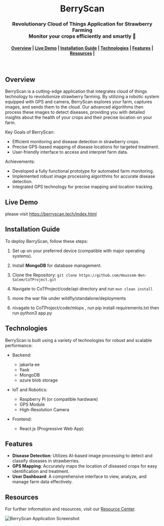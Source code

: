 <h1 align="center">
  <br>
	BerryScan
</h1>
<h3 align="center">
  Revolutionary Cloud of Things Application for Strawberry Farming</br>
  Monitor your crops efficiently and smartly 🍓
</h3>
<div align="center">
  <h4>
    <a href="#Overview">Overview</a> |
    <a href="#Live-Demo">Live Demo</a> |
    <a href="#Installation-Guide">Installation Guide</a> |
    <a href="#Technologies">Technologies</a> |
    <a href="#Features">Features</a> |
    <a href="#Resources">Resources</a> |
  </h4>
</div>
<br>

## Overview
BerryScan is a cutting-edge application that integrates cloud of things technology to revolutionize strawberry farming. By utilizing a robotic system equipped with GPS and camera, BerryScan explores your farm, captures images, and sends them to the cloud. Our advanced algorithms then process these images to detect diseases, providing you with detailed insights about the health of your crops and their precise location on your farm.

Key Goals of BerryScan:
- Efficient monitoring and disease detection in strawberry crops.
- Precise GPS-based mapping of disease locations for targeted treatment.
- User-friendly interface to access and interpret farm data.

Achievements:
- Developed a fully functional prototype for automated farm monitoring.
- Implemented robust image processing algorithms for accurate disease detection.
- Integrated GPS technology for precise mapping and location tracking.

## Live Demo
please visit https://berryscan.tech/index.html
## Installation Guide

To deploy BerryScan, follow these steps:

1. Set up on your preferred device (compatible with major operating systems).

2. Install **MongoDB** for database management.
4. Clone the Repository: 
   `git clone https://github.com/Houssem-Ben-Salem/CoTProject.git`

5. Navigate to CoTProject/code/api  directory and run `mvn clean install` 

6. move the war file under wildfly/standalone/deployments

7. nivagate to CoTProject/code/mlops , run pip install requirements.txt then  run python3 app.py
## Technologies
BerryScan is built using a variety of technologies for robust and scalable performance:
- Backend:
  - jakarta ee 
  - flask
  - MongoDB
  - azure blob storage

- IoT and Robotics:
  - Raspberry Pi (or compatible hardware)
  - GPS Module
  - High-Resolution Camera

- Frontend:
  - React.js (Progressive Web App)

## Features
- **Disease Detection**: Utilizes AI-based image processing to detect and classify diseases in strawberries.
- **GPS Mapping**: Accurately maps the location of diseased crops for easy identification and treatment.
- **User Dashboard**: A comprehensive interface to view, analyze, and manage farm data effectively.

## Resources
For further information and resources, visit our [Resource Center](#).

![BerryScan Application Screenshot](./frontend/images/berryscan_screenshot.png)
